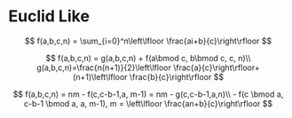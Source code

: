 # Euclid Like

$$
f(a,b,c,n) = \sum_{i=0}^n\left\lfloor \frac{ai+b}{c}\right\rfloor
$$

$$
f(a,b,c,n) = g(a,b,c,n) + f(a\bmod c, b\bmod c, c, n)\\
g(a,b,c,n)=\frac{n(n+1)}{2}\left\lfloor \frac{a}{c}\right\rfloor+ (n+1)\left\lfloor \frac{b}{c}\right\rfloor
$$

$$
f(a,b,c,n) = nm - f(c,c-b-1,a, m-1) = nm - g(c,c-b-1,a,n)\\ - f(c \bmod a, c-b-1 \bmod a, a, m-1), m = \left\lfloor \frac{an+b}{c}\right\rfloor
$$


